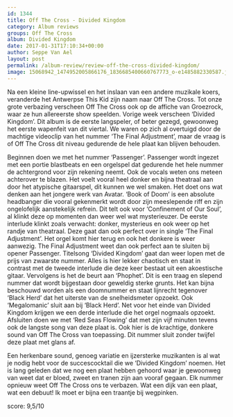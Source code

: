 ```yaml
---
id: 1344
title: Off The Cross - Divided Kingdom
category: Album reviews
groups: Off The Cross
album: Divided Kingdom
date: 2017-01-31T17:10:34+00:00
author: Seppe Van Ael
layout: post
permalink: /album-review/review-off-the-cross-divided-kingdom/
image: 15068942_1474952005866176_1836685400660767773_o-e1485882330587.jpg
---
```

Na een kleine line-upwissel en het inslaan van een andere muzikale koers, veranderde het Antwerpse This Kid zijn naam naar Off The Cross. Tot onze grote verbazing verscheen Off The Cross ook op de affiche van Groezrock, waar ze hun allereerste show speelden. Vorige week verscheen ‘Divided Kingdom’. Dit album is de eerste langspeler, of beter gezegd, gewoonweg het eerste wapenfeit van dit viertal. We waren op zich al overtuigd door de machtige videoclip van het nummer ‘The Final Adjustment’, maar de vraag is of Off The Cross dit niveau gedurende de hele plaat kan blijven behouden.

Beginnen doen we met het nummer ‘Passenger’. Passenger wordt ingezet met een portie blastbeats en een orgelspel dat gedurende het hele nummer de achtergrond voor zijn rekening neemt. Ook de vocals weten ons meteen achterover te blazen. Het voelt vooral heel donker en bijna theatraal aan door het atypische gitaarspel, dit kunnen we wel smaken. Het doet ons wat denken aan het jongere werk van Avatar. ‘Book of Doom’ is een absolute headbanger die vooral gekenmerkt wordt door zijn meeslepende riff en zijn ongelofelijk aanstekelijk refrein. Dit telt ook voor ‘Confinement of Our Soul’, al klinkt deze op momenten dan weer wel wat mysterieuzer. De eerste interlude klinkt zoals verwacht: donker, mysterieus en ook weer op het randje van theatraal. Deze gaat dan ook perfect over in single ‘The Final Adjustment’. Het orgel komt hier terug en ook het donkere is weer aanwezig. The Final Adjustment weet dan ook perfect aan te sluiten bij opener Passenger. Titelsong ‘Divided Kingdom’ gaat dan weer lopen met de prijs van zwaarste nummer. Alles is hier lekker chaotisch en staat in contrast met de tweede interlude die deze keer bestaat uit een akoestische gitaar. Vervolgens is het de beurt aan ‘Phophet’. Dit is een traag en slepend nummer dat wordt bijgestaan door geweldig sterke grunts. Het kan bijna beschouwd worden als een doomnummer en staat lijnrecht tegenover ‘Black Herd’ dat het uiterste van de snelheidsmeter opzoekt. Ook ‘Megalomanic’ sluit aan bij ‘Black Herd’. Net voor het einde van Divided Kingdom krijgen we een derde interlude die het orgel nogmaals opzoekt. Afsluiten doen we met ‘Red Seas Flowing’ dat met zijn vijf minuten tevens ook de langste song van deze plaat is. Ook hier is de krachtige, donkere sound van Off The Cross van toepassing. Dit nummer sluit zonder twijfel deze plaat met glans af.

Een herkenbare sound, genoeg variatie en ijzersterke muzikanten is al wat je nodig hebt voor de succescocktail die we ‘Divided Kingdom’ noemen. Het is lang geleden dat we nog een plaat hebben gehoord waar je gewoonweg van weet dat er bloed, zweet en tranen zijn aan vooraf gegaan. Elk nummer opnieuw weet Off The Cross ons te verbazen. Wat een dijk van een plaat, wat een debuut! Ik moet er bijna een traantje bij wegpinken.

score: 9,5/10
